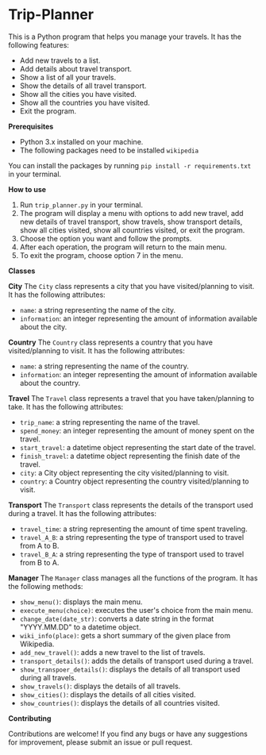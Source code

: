 # Trip-Planner

This is a Python program that helps you manage your travels. It has the following features:

- Add new travels to a list.
- Add details about travel transport.
- Show a list of all your travels.
- Show the details of all travel transport.
- Show all the cities you have visited.
- Show all the countries you have visited.
- Exit the program.

**Prerequisites**

- Python 3.x installed on your machine.
- The following packages need to be installed `wikipedia`

You can install the packages by running `pip install -r requirements.txt` in your terminal.

**How to use**

1. Run `trip_planner.py` in your terminal.
2. The program will display a menu with options to add new travel, add new details of travel transport, show travels, show transport details, show all cities visited, show all countries visited, or exit the program.
3. Choose the option you want and follow the prompts.
4. After each operation, the program will return to the main menu.
5. To exit the program, choose option 7 in the menu.

**Classes**

**City**
The `City` class represents a city that you have visited/planning to visit. It has the following attributes:

- `name`: a string representing the name of the city.
- `information`: an integer representing the amount of information available about the city.

**Country**
The `Country` class represents a country that you have visited/planning to visit. It has the following attributes:

- `name`: a string representing the name of the country.
- `information`: an integer representing the amount of information available about the country.

**Travel**
The `Travel` class represents a travel that you have taken/planning to take. It has the following attributes:

- `trip_name`: a string representing the name of the travel.
- `spend_money`: an integer representing the amount of money spent on the travel.
- `start_travel`: a datetime object representing the start date of the travel.
- `finish_travel`: a datetime object representing the finish date of the travel.
- `city`: a City object representing the city visited/planning to visit.
- `country`: a Country object representing the country visited/planning to visit.

**Transport**
The `Transport` class represents the details of the transport used during a travel. It has the following attributes:

- `travel_time`: a string representing the amount of time spent traveling.
- `travel_A_B`: a string representing the type of transport used to travel from A to B.
- `travel_B_A`: a string representing the type of transport used to travel from B to A.

**Manager**
The `Manager` class manages all the functions of the program. It has the following methods:

- `show_menu()`: displays the main menu.
- `execute_menu(choice)`: executes the user's choice from the main menu.
- `change_date(date_str)`: converts a date string in the format "YYYY.MM.DD" to a datetime object.
- `wiki_info(place)`: gets a short summary of the given place from Wikipedia.
- `add_new_travel()`: adds a new travel to the list of travels.
- `transport_details()`: adds the details of transport used during a travel.
- `show_transpoer_details()`: displays the details of all transport used during all travels.
- `show_travels()`: displays the details of all travels.
- `show_cities()`: displays the details of all cities visited.
- `show_countries()`: displays the details of all countries visited.

**Contributing**

Contributions are welcome! If you find any bugs or have any suggestions for improvement, please submit an issue or pull request.
